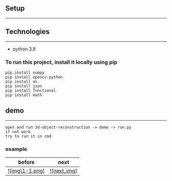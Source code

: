 ## Setup
------
## Technologies
------
* python 3.8
### To run this project, install it locally using pip
    pip install numpy
    pip install opencv-python
    pip install os
    pip install json
    pip install functional
    pip install math
## demo
------
    open and run 3d-object-reconstruction -> demo -> run.py
    if not work
    try to run it in cmd
### example
|before|next|
|----|-----|
|[![img\1-1.png]](https://github.com/kstsunhj/readme_test/blob/master/img/1-1.png)|[![next_img]](https://github.com/kstsunhj/readme_test/blob/master/img/messageImage_1645941236878.jpg)|

